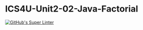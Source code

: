 # ICS4U-Unit2-02-Java-Factorial

[![GitHub's Super Linter](https://github.com/jonathan-pasco-arnone/ICS4U-Unit2-02-Java-Factorial/workflows/GitHub's%20Super%20Linter/badge.svg)](https://github.com/jonathan-pasco-arnone/ICS4U-Unit2-02-Java-Factorial/actions)
